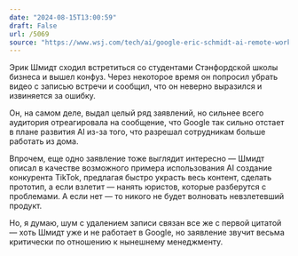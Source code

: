 ```yaml
---
date: "2024-08-15T13:00:59"
draft: False
url: /5069
source: "https://www.wsj.com/tech/ai/google-eric-schmidt-ai-remote-work-stanford-f92f4ca5?st=klf0i3ukcs984cy"
---
```


Эрик Шмидт сходил встретиться со студентами Стэнфордской школы бизнеса и вышел конфуз. Через некоторое время он попросил убрать видео с записью встречи и сообщил, что он неверно выразился и извиняется за ошибку.

Он, на самом деле, выдал целый ряд заявлений, но сильнее всего аудитория отреагировала на сообщение, что Google так сильно отстает в плане развития AI из-за того, что разрешал сотрудникам больше работать из дома.



Впрочем, еще одно заявление тоже выглядит интересно — Шмидт описал в качестве возможного примера использования AI создание конкурента TikTok, предлагая быстро украсть весь контент, сделать прототип, а если взлетит — нанять юристов, которые разберутся с проблемами. А если нет — то никого не будет волновать невзлетевший продукт.



Но, я думаю, шум с удалением записи связан все же с первой цитатой — хоть Шмидт уже и не работает в Google, но заявление звучит весьма критически по отношению к нынешнему менеджменту.
